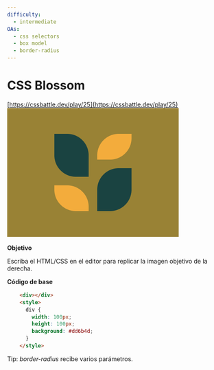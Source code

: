 ```yaml
---
difficulty:
  - intermediate
OAs:
  - css selectors
  - box model
  - border-radius
---
```


# CSS Blossom

[https://cssbattle.dev/play/25](https://cssbattle.dev/play/25)
![CSS Blossom](css-blossom.png)

__Objetivo__

Escriba el HTML/CSS en el editor para replicar la imagen objetivo de la derecha.

__Código de base__

```html
    <div></div>
    <style>
      div {
        width: 100px;
        height: 100px;
        background: #dd6b4d;
      }
    </style>
```

Tip: _border-radius_ recibe varios parámetros.
